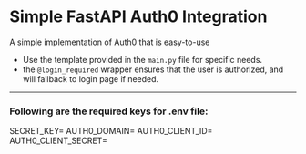 # Simple FastAPI Auth0 Integration
A simple implementation of Auth0 that is easy-to-use

- Use the template provided in the ``main.py`` file for specific needs.
- the ``@login_required`` wrapper ensures that the user is authorized, and will fallback to login page if needed.

<hr />

### Following are the required keys for .env file:
SECRET_KEY=
AUTH0_DOMAIN=
AUTH0_CLIENT_ID=
AUTH0_CLIENT_SECRET=
